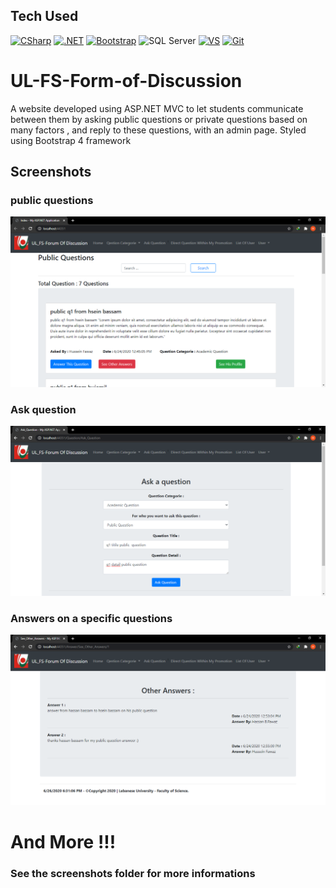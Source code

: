  ## Tech Used
 [![CSharp](https://img.shields.io/badge/-C%23-239120?style=flat-square&logo=&link=https://github.com/hbfawaz112)](https://github.com/hbfawaz112) [![.NET](https://img.shields.io/badge/-.NET-5C2D91?style=flat-square&logo=&link=https://github.com/hbfawaz112)](https://github.com/hbfawaz112) [![Bootstrap](https://img.shields.io/badge/-Bootstrap-563D7C?style=flat-square&logo=bootstrap&link=https://github.com/hbfawaz112)](https://github.com/hbfawaz112)   ![SQL Server](https://img.shields.io/badge/-SQL%20Server-red?style=flat-square&logo=microsoft-sql-server&link=https://github.com/hbfawaz112) [![VS](https://img.shields.io/badge/-Visual%20Studio-5C2D91?style=flat-square&logo=visual%20studio&link=https://github.com/hbfawaz112)](https://github.com/hbfawaz112) [![Git](https://img.shields.io/badge/-Git-black?style=flat-square&logo=git&link=https://github.com/hbfawaz112)](https://github.com/hbfawaz112)
 # UL-FS-Form-of-Discussion
A website developed using ASP.NET MVC to  let students communicate between them by asking  public  questions or private questions based on many  factors , and reply to these questions, with an admin page. 
Styled using Bootstrap 4 framework 
## Screenshots 

 ### public questions 
   ![alt text](https://github.com/hbfawaz112/UL-FS-Form-of-Discussion/blob/main/screenshots/see_questions.png?raw=true)
   
   
 ### Ask question  
   ![alt text](https://github.com/hbfawaz112/UL-FS-Form-of-Discussion/blob/main/screenshots/ask_question.png?raw=true)
   
  
 ### Answers on a specific questions 
   ![alt text](https://github.com/hbfawaz112/UL-FS-Form-of-Discussion/blob/main/screenshots/answers.png?raw=true)
    
   # And More !!! 
   ### See the screenshots folder for more informations 
   
